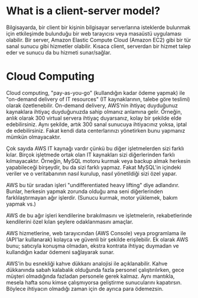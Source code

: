 # What is a client-server model?

Bilgisayarda, bir client bir kişinin bilgisayar serverlarına isteklerde bulunmak için etkileşimde bulunduğu bir web tarayıcısı veya masaüstü uygulaması olabilir. Bir server, Amazon Elastic Compute Cloud (Amazon EC2) gibi bir tür sanal sunucu gibi hizmetler olabilir. Kısaca client, serverdan bir hizmet talep eder ve sunucu da bu hizmeti sunar/sağlar.

# Cloud Computing

Cloud computing, "pay-as-you-go" (kullandığın kadar ödeme yapmak) ile "on-demand delivery of IT resources" (IT kaynaklarının, talebe göre teslimi) olarak özetlenebilir. On-demand delivery, AWS'nin ihtiyaç duyduğunuz kaynaklara ihtiyaç duyduğunuzda sahip olmanız anlamına gelir. Örneğin, anlık olarak 300 virtual servera ihtiyaç duyarsanız, kolay bir şekilde elde edebilirsiniz. Aynı şekilde, artık 300 sanal sunucuya ihtiyacınız yoksa, iptal de edebilirsiniz. Fakat kendi data centerlarınızı yönetirken bunu yapmanız mümkün olmayacaktır.

Çok sayıda AWS IT kaynağı vardır çünkü bu diğer işletmelerden sizi farklı kılar. Birçok işletmede ortak olan IT kaynakları sizi diğerlerinden farklı kılmayacaktır. Örneğin, MySQL motoru kurmak veya backup almak herkesin yapabileceği birşeydir, bu da sizi farklı yapmaz. Fakat MySQL'in içindeki veriler ve o veritabanının nasıl kurulup, nasıl yönetildiği sizi özel yapar.

AWS bu tür sıradan işleri "undifferentiated heavy lifting" diye adlandırır. Bunlar, herkesin yapmak zorunda olduğu ama seni diğerlerinden farklılaştırmayan ağır işlerdir. (Sunucu kurmak, motor yüklemek, bakım yapmak vs.) 

AWS de bu ağır işleri kendilerine bırakılmasını ve işletmelerin, rekabetlerinde kendilerini özel kılan şeylere odaklanmasını amaçlar. 

AWS hizmetlerine, web tarayıcından (AWS Console) veya programlama ile (API'lar kullanarak) kolayca ve güvenli bir şekilde erişilebilir. Ek olarak AWS bunu; satıcıyla konuşma olmadan, ekstra kontrata ihtiyaç duymadan ve kullandığın kadar ödemeni sağlayarak sunar.

AWS'in bu esnekliği kahve dükkanı analojisi ile açıklanabilir. Kahve dükkanında sabah kalabalık olduğunda fazla personel çalıştırılırken, gece müşteri olmadığında fazladan personele gerek kalmaz. Aynı mantıkla, mesela hafta sonu kimse çalışmıyorsa  geliştirme sunucularını kapatırsın. Böylece ihtiyacın olmadığı zaman için de ayrıca para ödemezsin.

